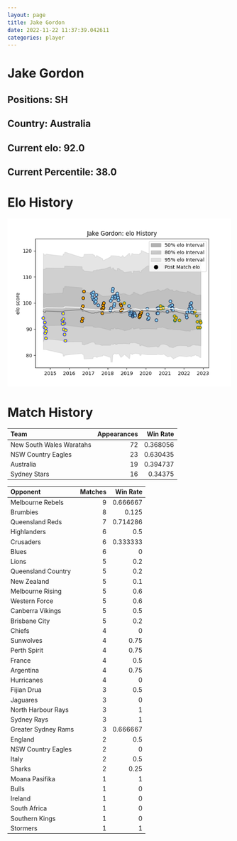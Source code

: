 ```yaml
---  
layout: page  
title: Jake Gordon  
date: 2022-11-22 11:37:39.042611  
categories: player  
---
```

# Jake Gordon

## Positions: SH

## Country: Australia

## Current elo: 92.0

## Current Percentile: 38.0

# Elo History


![elo history](history_JakeGordon.png)
# Match History


| Team                     |   Appearances |   Win Rate |
|:-------------------------|--------------:|-----------:|
| New South Wales Waratahs |            72 |   0.368056 |
| NSW Country Eagles       |            23 |   0.630435 |
| Australia                |            19 |   0.394737 |
| Sydney Stars             |            16 |   0.34375  |

| Opponent            |   Matches |   Win Rate |
|:--------------------|----------:|-----------:|
| Melbourne Rebels    |         9 |   0.666667 |
| Brumbies            |         8 |   0.125    |
| Queensland Reds     |         7 |   0.714286 |
| Highlanders         |         6 |   0.5      |
| Crusaders           |         6 |   0.333333 |
| Blues               |         6 |   0        |
| Lions               |         5 |   0.2      |
| Queensland Country  |         5 |   0.2      |
| New Zealand         |         5 |   0.1      |
| Melbourne Rising    |         5 |   0.6      |
| Western Force       |         5 |   0.6      |
| Canberra Vikings    |         5 |   0.5      |
| Brisbane City       |         5 |   0.2      |
| Chiefs              |         4 |   0        |
| Sunwolves           |         4 |   0.75     |
| Perth Spirit        |         4 |   0.75     |
| France              |         4 |   0.5      |
| Argentina           |         4 |   0.75     |
| Hurricanes          |         4 |   0        |
| Fijian Drua         |         3 |   0.5      |
| Jaguares            |         3 |   0        |
| North Harbour Rays  |         3 |   1        |
| Sydney Rays         |         3 |   1        |
| Greater Sydney Rams |         3 |   0.666667 |
| England             |         2 |   0.5      |
| NSW Country Eagles  |         2 |   0        |
| Italy               |         2 |   0.5      |
| Sharks              |         2 |   0.25     |
| Moana Pasifika      |         1 |   1        |
| Bulls               |         1 |   0        |
| Ireland             |         1 |   0        |
| South Africa        |         1 |   0        |
| Southern Kings      |         1 |   0        |
| Stormers            |         1 |   1        |